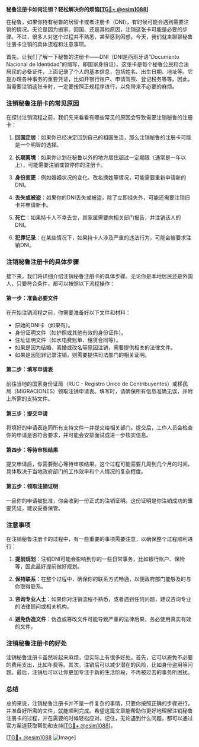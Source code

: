 **秘鲁注册卡如何注销？轻松解决你的烦恼[[TG💪+ @esim1088](https://t.me/s/esim1088)]**

在秘鲁，如果你持有秘鲁的居留卡或者注册卡（DNI），有时候可能会遇到需要注销的情况。无论是因为搬家、回国、还是其他原因，注销这张卡可能是必要的步骤。不过，很多人对这个过程并不熟悉，甚至感到困惑。今天，我们就来聊聊秘鲁注册卡注销的具体流程和注意事项。

首先，让我们了解一下秘鲁的注册卡——DNI（DNI是西班牙语“Documento Nacional de Identidad”的缩写，即国家身份证）。这张卡是每个秘鲁公民和合法居民的必备证件，上面记录了个人的基本信息，包括姓名、出生日期、地址等。它是办理各种事务的重要凭证，比如开银行账户、申请驾照、登记税务等等。因此，当需要注销这张卡时，一定要按照正规程序进行，以免带来不必要的麻烦。

### 注销秘鲁注册卡的常见原因

在探讨注销流程之前，我们先来看看有哪些常见的原因会导致需要注销秘鲁的注册卡：

1. **回国定居**：如果你已经决定回到自己的祖国生活，那么注销秘鲁的注册卡可能是一个明智的选择。
   
2. **长期离境**：如果你计划在秘鲁以外的地方居住超过一定期限（通常是一年以上），可能需要注销或暂停你的注册卡。

3. **身份变更**：例如婚姻状况的变化、改名换姓等情况，可能需要重新申请新的DNI。

4. **丢失或被盗**：如果你的DNI丢失或被盗，除了立即挂失外，可能还需要注销旧卡并申请新卡。

5. **死亡**：如果持卡人不幸去世，其家属需要向相关部门报告，并注销该人的DNI。

6. **犯罪记录**：在某些情况下，如果持卡人涉及严重的违法行为，可能会被要求注销DNI。

### 注销秘鲁注册卡的具体步骤

接下来，我们将详细介绍注销秘鲁注册卡的具体步骤。无论你是本地居民还是外国人，只要符合条件，都可以按照以下流程操作：

#### 第一步：准备必要文件

在开始注销流程之前，你需要准备好以下文件和材料：

- 原始的DNI卡（如果有）。
- 身份证明文件（如护照或其他有效的身份证件）。
- 住址证明文件（如水电费账单、租赁合同等）。
- 如果是因为结婚、离婚或改名等原因注销，需要提供相关的法律文件。
- 如果是因犯罪记录注销，则需要提供司法部门的相关证明。

#### 第二步：填写申请表

前往当地的国家身份证局（RUC - Registro Único de Contribuyentes）或移民局（MIGRACIONES）领取注销申请表。填写时，请确保所有信息准确无误，并附上所需的支持文件。

#### 第三步：提交申请

将填好的申请表连同所有支持文件一并提交给相关部门。提交后，工作人员会检查你的申请是否符合要求，并可能会安排面试或进一步核实信息。

#### 第四步：等待审核结果

提交申请后，你需要耐心等待审核结果。这个过程可能需要几周到几个月的时间，具体取决于当地政府部门的工作效率和个人情况的复杂程度。

#### 第五步：领取注销证明

一旦你的申请被批准，你会收到一份正式的注销证明。这份证明是你注销成功的重要凭证，建议妥善保管。

### 注意事项

在注销秘鲁注册卡的过程中，有一些重要的事项需要注意，以确保整个过程顺利进行：

1. **提前规划**：注销DNI可能会影响到你的一些日常事务，比如银行账户、保险等，因此最好提前做好规划。

2. **保持联系**：在整个过程中，确保你的联系方式畅通，以便政府部门能够及时与你取得联系。

3. **咨询专业人士**：如果你对注销流程不熟悉，或者遇到任何问题，建议咨询专业的法律顾问或相关机构。

4. **避免伪造文件**：伪造或篡改文件可能导致严重的法律后果，务必使用真实有效的文件。

### 注销秘鲁注册卡的好处

注销秘鲁注册卡虽然听起来麻烦，但实际上有很多好处。首先，它可以避免不必要的费用支出，比如年费等。其次，注销后可以减少潜在的风险，比如身份盗用等问题。最后，注销后可以让你更加专注于新的生活阶段，不再被过去的事务所困扰。

### 总结

总的来说，注销秘鲁注册卡并不是一件复杂的事情，只要你按照正确的步骤进行，并准备好所需的文件，就能顺利完成。希望这篇文章能帮助你更好地理解注销秘鲁注册卡的过程，并在需要的时候轻松应对。记住，无论遇到什么问题，都可以通过官方渠道获取帮助和支持[[TG💪+ @esim1088](https://t.me/s/esim1088)]。

[[TG💪+ @esim1088](https://t.me/s/esim1088) ![Image](https://i.postimg.cc/4NQfJmqS/Snipaste-2025-05-13-00-14-12.png)]
